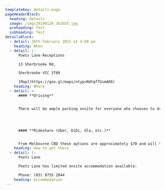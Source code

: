 ```yaml
---
templateKey: details-page
pageHeaderBlock:
  heading: Details
  image: /img/20190120_162655.jpg
  preheading: Test
  subheading: Test
detailsBlock:
  - detail: 26th February 2021 at 4:00 pm
    heading: When
  - detail: |-
      Poets Lane Receptions

      13 Sherbrooke Rd,

      Sherbrooke VIC 3789

      [Map](https://goo.gl/maps/ntypvNdtqfTGsmAE6)
    heading: Where
  - detail: >-
      #### **Driving**


      There will be ample parking onsite for everyone who chooses to drive.




      #### **Rideshare (Uber, DiDi, Ola, etc.)**


      From Melbourne CBD these options are approximately $70 and will take around an hour depending on traffic.
    heading: How to get there
  - detail: |-
      Poets Lane

      Poets Lane has limited onsite accommodation available:

      Phone: (03) 9755 2044
    heading: Accommodation
---
```

